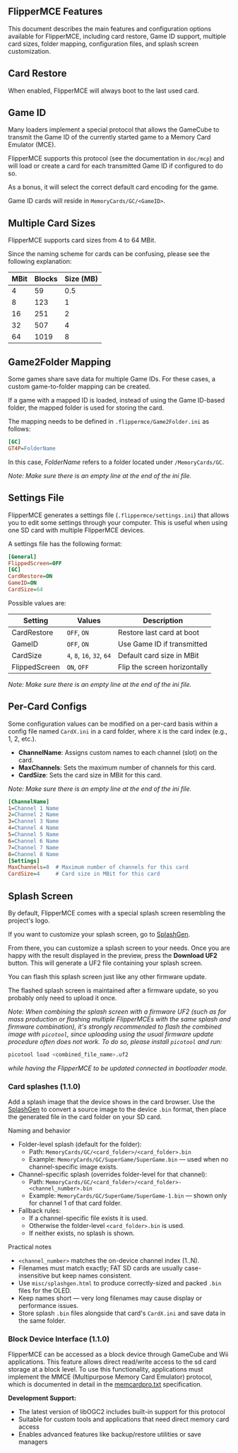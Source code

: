 ## FlipperMCE Features

This document describes the main features and configuration options available for FlipperMCE, including card restore, Game ID support, multiple card sizes, folder mapping, configuration files, and splash screen customization.

## Card Restore

When enabled, FlipperMCE will always boot to the last used card.

## Game ID

Many loaders implement a special protocol that allows the GameCube to transmit the Game ID of the currently started game to a Memory Card Emulator (MCE).

FlipperMCE supports this protocol (see the documentation in `doc/mcp`) and will load or create a card for each transmitted Game ID if configured to do so.

As a bonus, it will select the correct default card encoding for the game.

Game ID cards will reside in `MemoryCards/GC/<GameID>`.

## Multiple Card Sizes

FlipperMCE supports card sizes from 4 to 64 MBit.

Since the naming scheme for cards can be confusing, please see the following explanation:

| MBit | Blocks | Size (MB) |
|------|--------|-----------|
| 4    | 59     | 0.5       |
| 8    | 123    | 1         |
| 16   | 251    | 2         |
| 32   | 507    | 4         |
| 64   | 1019   | 8         |

## Game2Folder Mapping

Some games share save data for multiple Game IDs. For these cases, a custom game-to-folder mapping can be created.

If a game with a mapped ID is loaded, instead of using the Game ID-based folder, the mapped folder is used for storing the card.

The mapping needs to be defined in `.flippermce/Game2Folder.ini` as follows:

```ini
[GC]
GT4P=FolderName
```

In this case, *FolderName* refers to a folder located under `/MemoryCards/GC`.

*Note: Make sure there is an empty line at the end of the ini file.*

## Settings File

FlipperMCE generates a settings file (`.flippermce/settings.ini`) that allows you to edit some settings through your computer. This is useful when using one SD card with multiple FlipperMCE devices.

A settings file has the following format:

```ini
[General]
FlippedScreen=OFF
[GC]
CardRestore=ON
GameID=ON
CardSize=64
```

Possible values are:

| Setting       | Values                     | Description                        |
|---------------|---------------------------|------------------------------------|
| CardRestore   | `OFF`, `ON`               | Restore last card at boot          |
| GameID        | `OFF`, `ON`               | Use Game ID if transmitted         |
| CardSize      | `4`, `8`, `16`, `32`, `64`| Default card size in MBit          |
| FlippedScreen | `ON`, `OFF`               | Flip the screen horizontally       |

*Note: Make sure there is an empty line at the end of the ini file.*

## Per-Card Configs

Some configuration values can be modified on a per-card basis within a config file named `CardX.ini` in a card folder, where `X` is the card index (e.g., 1, 2, etc.).

- **ChannelName**: Assigns custom names to each channel (slot) on the card.
- **MaxChannels**: Sets the maximum number of channels for this card.
- **CardSize**: Sets the card size in MBit for this card.

*Note: Make sure there is an empty line at the end of the ini file.*

```ini
[ChannelName]
1=Channel 1 Name
2=Channel 2 Name
3=Channel 3 Name
4=Channel 4 Name
5=Channel 5 Name
6=Channel 6 Name
7=Channel 7 Name
8=Channel 8 Name
[Settings]
MaxChannels=8  # Maximum number of channels for this card
CardSize=4     # Card size in MBit for this card
```

## Splash Screen

By default, FlipperMCE comes with a special splash screen resembling the project's logo.

If you want to customize your splash screen, go to [SplashGen](splashgen/splashgen.html).

From there, you can customize a splash screen to your needs. Once you are happy with the result displayed in the preview, press the **Download UF2** button. This will generate a UF2 file containing your splash screen.

You can flash this splash screen just like any other firmware update.

The flashed splash screen is maintained after a firmware update, so you probably only need to upload it once.

*Note: When combining the splash screen with a firmware UF2 (such as for mass production or flashing multiple FlipperMCEs with the same splash and firmware combination), it's strongly recommended to flash the combined image with `picotool`, since uploading using the usual firmware update procedure often does not work. To do so, please install `picotool` and run:*

```sh
picotool load <combined_file_name>.uf2
```

*while having the FlipperMCE to be updated connected in bootloader mode.*

### Card splashes (1.1.0)

Add a splash image that the device shows in the card browser. Use the [SplashGen](splashgen/splashgen.html) to convert a source image to the device `.bin` format, then place the generated file in the card folder on your SD card.

Naming and behavior
- Folder-level splash (default for the folder):
    - Path: `MemoryCards/GC/<card_folder>/<card_folder>.bin`
    - Example: `MemoryCards/GC/SuperGame/SuperGame.bin` — used when no channel-specific image exists.
- Channel-specific splash (overrides folder-level for that channel):
    - Path: `MemoryCards/GC/<card_folder>/<card_folder>-<channel_number>.bin`
    - Example: `MemoryCards/GC/SuperGame/SuperGame-1.bin` — shown only for channel 1 of that card folder.
- Fallback rules:
    - If a channel-specific file exists it is used.
    - Otherwise the folder-level `<card_folder>.bin` is used.
    - If neither exists, no splash is shown.

Practical notes
- `<channel_number>` matches the on-device channel index (1..N).
- Filenames must match exactly; FAT SD cards are usually case-insensitive but keep names consistent.
- Use `misc/splashgen.html` to produce correctly-sized and packed `.bin` files for the OLED.
- Keep names short — very long filenames may cause display or performance issues.
- Store splash `.bin` files alongside that card's `CardX.ini` and save data in the same folder.

### Block Device Interface (1.1.0)

FlipperMCE can be accessed as a block device through GameCube and Wii applications. This feature allows direct read/write access to the sd card storage at a block level. To use this functionality, applications must implement the MMCE (Multipurpose Memory Card Emulator) protocol, which is documented in detail in the [memcardpro.txt](https://github.com/FlipperMCE/firmware/blob/143044d067805e424b9267949c0c64b18f61ec91/doc/mcp/memcardpro.txt) specification.

**Development Support:**
- The latest version of libOGC2 includes built-in support for this protocol
- Suitable for custom tools and applications that need direct memory card access
- Enables advanced features like backup/restore utilities or save managers
